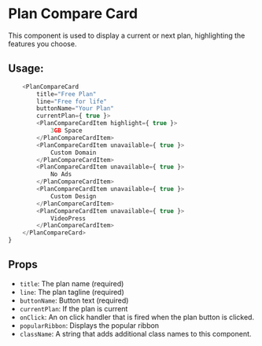 # Plan Compare Card

This component is used to display a current or next plan, highlighting the features you choose.

## Usage:

```javascript
	<PlanCompareCard
		title="Free Plan"
		line="Free for life"
		buttonName="Your Plan"
		currentPlan={ true }>
		<PlanCompareCardItem highlight={ true }>
			3GB Space
		</PlanCompareCardItem>
		<PlanCompareCardItem unavailable={ true }>
			Custom Domain
		</PlanCompareCardItem>
		<PlanCompareCardItem unavailable={ true }>
			No Ads
		</PlanCompareCardItem>
		<PlanCompareCardItem unavailable={ true }>
			Custom Design
		</PlanCompareCardItem>
		<PlanCompareCardItem unavailable={ true }>
			VideoPress
		</PlanCompareCardItem>
	</PlanCompareCard>
}
```

## Props

- `title`: The plan name (required)
- `line`: The plan tagline (required)
- `buttonName`: Button text (required)
- `currentPlan`: If the plan is current
- `onClick`: An on click handler that is fired when the plan button is clicked.
- `popularRibbon`: Displays the popular ribbon
- `className`: A string that adds additional class names to this component.
